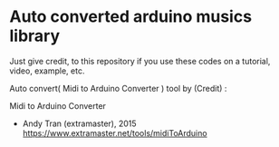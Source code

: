 # Auto converted arduino musics library

Just give credit, to this repository if you use these codes on a tutorial, video, example, etc.

Auto convert( Midi to Arduino Converter ) tool by (Credit) :

  Midi to Arduino Converter
  - Andy Tran (extramaster), 2015
  https://www.extramaster.net/tools/midiToArduino
